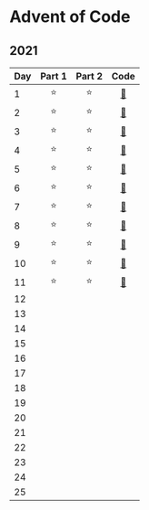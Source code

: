 # Advent of Code

## 2021
| Day | Part 1  | Part 2 | Code |
| --- |:-------:|:------:|:------:|
|1    |⭐       |⭐     | [🔗](2021/01/main.py) |
|2    |⭐       |⭐     | [🔗](2021/02/main.py) |
|3    |⭐       |⭐     | [🔗](2021/03/main.py) |
|4    |⭐       |⭐     | [🔗](2021/04/main.py) |
|5    |⭐       |⭐     | [🔗](2021/05/main.py) |
|6    |⭐       |⭐     | [🔗](2021/06/main.py) |
|7    |⭐       |⭐     | [🔗](2021/07/main.py) |
|8    |⭐       |⭐     | [🔗](2021/08/main.py) |
|9    |⭐       |⭐     | [🔗](2021/09/main.py) |
|10   |⭐       |⭐     | [🔗](2021/10/main.py) |
|11   |⭐       |⭐     | [🔗](2021/11/main.py) |
|12   |       |     |
|13   |       |     |
|14   |       |     |
|15   |       |     |
|16   |       |     |
|17   |       |     |
|18   |       |     |
|19   |       |     |
|20   |       |     |
|21   |       |     |
|22   |       |     |
|23   |       |     |
|24   |       |     |
|25   |       |     |
